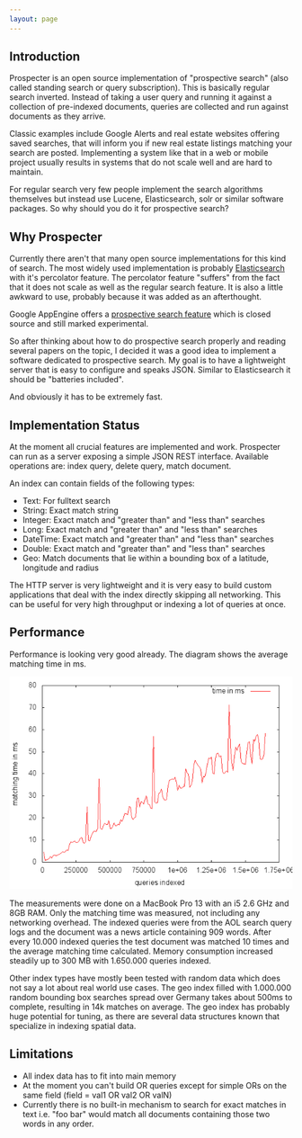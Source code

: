```yaml
---
layout: page
---
```


Introduction
------------
Prospecter is an open source implementation of "prospective search" (also called standing search or query subscription).
This is basically regular search inverted. Instead of taking a user query and running it against a collection of
pre-indexed documents, queries are collected and run against documents as they arrive.

Classic examples include Google Alerts and real estate websites offering saved searches, that will inform you if new real
estate listings matching your search are posted. Implementing a system like that in a web or mobile project usually
results in systems that do not scale well and are hard to maintain.

For regular search very few people implement the search algorithms themselves but instead use Lucene, Elasticsearch, solr
or similar software packages. So why should you do it for prospective search?


Why Prospecter
--------------
Currently there aren't that many open source implementations for this kind of search. The most widely used
implementation is probably [Elasticsearch](http://www.elasticsearch.org/) with it's percolator feature. The percolator
feature "suffers" from the fact that it does not scale as well as the regular search feature. It is also a little
awkward to use, probably because it was added as an afterthought.

Google AppEngine offers a [prospective search feature](https://developers.google.com/appengine/docs/python/prospectivesearch/)
which is closed source and still marked experimental.

So after thinking about how to do prospective search properly and reading several papers on the topic, I decided it was
a good idea to implement a software dedicated to prospective search. My goal is to have a lightweight server that is easy
to configure and speaks JSON. Similar to Elasticsearch it should be "batteries included".

And obviously it has to be extremely fast.


Implementation Status
---------------------
At the moment all crucial features are implemented and work. Prospecter can run as a server exposing a simple JSON REST 
interface. Available operations are: index query, delete query, match document.

An index can contain fields of the following types:

*  Text: For fulltext search
*  String: Exact match string
*  Integer: Exact match and "greater than" and "less than" searches
*  Long: Exact match and "greater than" and "less than" searches
*  DateTime: Exact match and "greater than" and "less than" searches
*  Double: Exact match and "greater than" and "less than" searches
*  Geo: Match documents that lie within a bounding box of a latitude, longitude and radius

The HTTP server is very lightweight and it is very easy to build custom applications that deal with the index directly
skipping all networking. This can be useful for very high throughput or indexing a lot of queries at once.


Performance
-----------
Performance is looking very good already. The diagram shows the average matching time in ms.

![full-text matching performance](/images/avg-match-time.png)

The measurements were done on a MacBook Pro 13 with an i5 2.6 GHz and 8GB RAM. Only the matching time was measured, not
including any networking overhead. The indexed queries were from the AOL search query logs and the document was a news
article containing 909 words. After every 10.000 indexed queries the test document was matched 10 times and the average
matching time calculated. Memory consumption increased steadily up to 300 MB with 1.650.000 queries indexed.

Other index types have mostly been tested with random data which does not say a lot about real world use cases. The geo
index filled with 1.000.000 random bounding box searches spread over Germany takes about 500ms to complete, resulting in
14k matches on average. The geo index has probably huge potential for tuning, as there are several data structures 
known that specialize in indexing spatial data.


Limitations
-----------

*  All index data has to fit into main memory
*  At the moment you can't build OR queries except for simple ORs on the same field (field = val1 OR val2 OR valN)
*  Currently there is no built-in mechanism to search for exact matches in text i.e. "foo bar" would match all documents
containing those two words in any order.